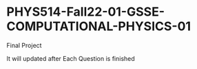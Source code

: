 # PHYS514-Fall22-01-GSSE-COMPUTATIONAL-PHYSICS-01
Final Project

It will updated after Each Question is finished
